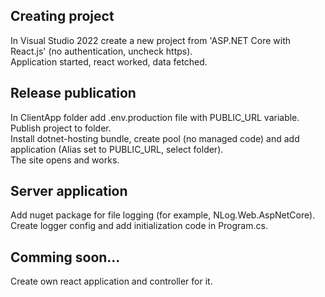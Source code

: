 ## Creating project

In Visual Studio 2022 create a new project from 'ASP.NET Core with React.js' (no authentication, uncheck https).  
Application started, react worked, data fetched.  


## Release publication

In ClientApp folder add .env.production file with PUBLIC_URL variable.  
Publish project to folder.  
Install dotnet-hosting bundle, create pool (no managed code) and add application (Alias set to PUBLIC_URL, select folder).  
The site opens and works.  

## Server application

Add nuget package for file logging (for example, NLog.Web.AspNetCore). Create logger config and add initialization code in Program.cs.  

## Comming soon...

Create own react application and controller for it.

